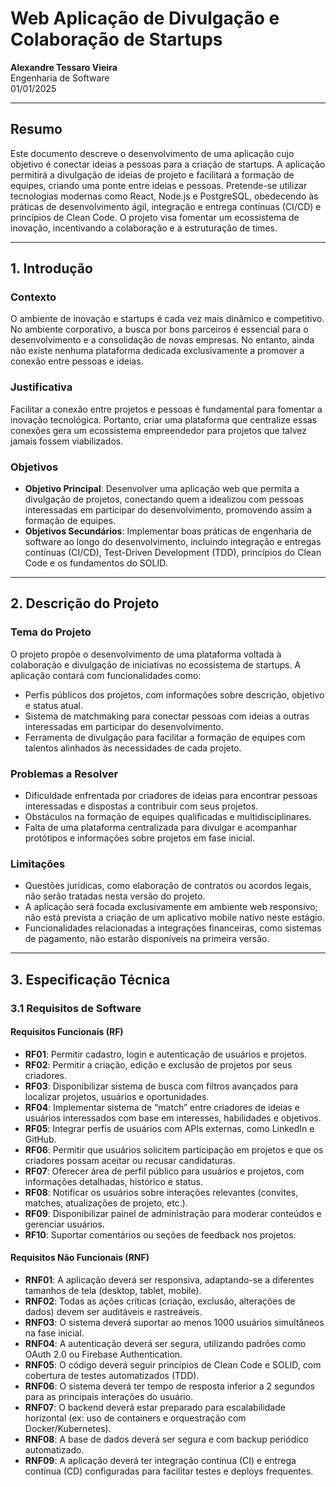 # Web Aplicação de Divulgação e Colaboração de Startups

**Alexandre Tessaro Vieira**  
Engenharia de Software  
01/01/2025

---

## Resumo

Este documento descreve o desenvolvimento de uma aplicação cujo objetivo é conectar ideias a pessoas para a criação de startups. A aplicação permitirá a divulgação de ideias de projeto e facilitará a formação de equipes, criando uma ponte entre ideias e pessoas. Pretende-se utilizar tecnologias modernas como React, Node.js e PostgreSQL, obedecendo às práticas de desenvolvimento ágil, integração e entrega contínuas (CI/CD) e princípios de Clean Code. O projeto visa fomentar um ecossistema de inovação, incentivando a colaboração e a estruturação de times.

---

## 1. Introdução

### Contexto

O ambiente de inovação e startups é cada vez mais dinâmico e competitivo. No ambiente corporativo, a busca por bons parceiros é essencial para o desenvolvimento e a consolidação de novas empresas. No entanto, ainda não existe nenhuma plataforma dedicada exclusivamente a promover a conexão entre pessoas e ideias.

### Justificativa

Facilitar a conexão entre projetos e pessoas é fundamental para fomentar a inovação tecnológica. Portanto, criar uma plataforma que centralize essas conexões gera um ecossistema empreendedor para projetos que talvez jamais fossem viabilizados.

### Objetivos

- **Objetivo Principal**: Desenvolver uma aplicação web que permita a divulgação de projetos, conectando quem a idealizou com pessoas interessadas em participar do desenvolvimento, promovendo assim a formação de equipes.
- **Objetivos Secundários**: Implementar boas práticas de engenharia de software ao longo do desenvolvimento, incluindo integração e entregas contínuas (CI/CD), Test-Driven Development (TDD), princípios do Clean Code e os fundamentos do SOLID.

---

## 2. Descrição do Projeto

### Tema do Projeto

O projeto propõe o desenvolvimento de uma plataforma voltada à colaboração e divulgação de iniciativas no ecossistema de startups. A aplicação contará com funcionalidades como:

- Perfis públicos dos projetos, com informações sobre descrição, objetivo e status atual.
- Sistema de matchmaking para conectar pessoas com ideias a outras interessadas em participar do desenvolvimento.
- Ferramenta de divulgação para facilitar a formação de equipes com talentos alinhados às necessidades de cada projeto.

### Problemas a Resolver

- Dificuldade enfrentada por criadores de ideias para encontrar pessoas interessadas e dispostas a contribuir com seus projetos.
- Obstáculos na formação de equipes qualificadas e multidisciplinares.
- Falta de uma plataforma centralizada para divulgar e acompanhar protótipos e informações sobre projetos em fase inicial.

### Limitações

- Questões jurídicas, como elaboração de contratos ou acordos legais, não serão tratadas nesta versão do projeto.
- A aplicação será focada exclusivamente em ambiente web responsivo; não está prevista a criação de um aplicativo mobile nativo neste estágio.
- Funcionalidades relacionadas a integrações financeiras, como sistemas de pagamento, não estarão disponíveis na primeira versão.

---

## 3. Especificação Técnica

### 3.1 Requisitos de Software

#### Requisitos Funcionais (RF)

- **RF01**: Permitir cadastro, login e autenticação de usuários e projetos.
- **RF02**: Permitir a criação, edição e exclusão de projetos por seus criadores.
- **RF03**: Disponibilizar sistema de busca com filtros avançados para localizar projetos, usuários e oportunidades.
- **RF04**: Implementar sistema de “match” entre criadores de ideias e usuários interessados com base em interesses, habilidades e objetivos.
- **RF05**: Integrar perfis de usuários com APIs externas, como LinkedIn e GitHub.
- **RF06**: Permitir que usuários solicitem participação em projetos e que os criadores possam aceitar ou recusar candidaturas.
- **RF07**: Oferecer área de perfil público para usuários e projetos, com informações detalhadas, histórico e status.
- **RF08**: Notificar os usuários sobre interações relevantes (convites, matches, atualizações de projeto, etc.).
- **RF09**: Disponibilizar painel de administração para moderar conteúdos e gerenciar usuários.
- **RF10**: Suportar comentários ou seções de feedback nos projetos.

#### Requisitos Não Funcionais (RNF)

- **RNF01**: A aplicação deverá ser responsiva, adaptando-se a diferentes tamanhos de tela (desktop, tablet, mobile).
- **RNF02**: Todas as ações críticas (criação, exclusão, alterações de dados) devem ser auditáveis e rastreáveis.
- **RNF03**: O sistema deverá suportar ao menos 1000 usuários simultâneos na fase inicial.
- **RNF04**: A autenticação deverá ser segura, utilizando padrões como OAuth 2.0 ou Firebase Authentication.
- **RNF05**: O código deverá seguir princípios de Clean Code e SOLID, com cobertura de testes automatizados (TDD).
- **RNF06**: O sistema deverá ter tempo de resposta inferior a 2 segundos para as principais interações do usuário.
- **RNF07**: O backend deverá estar preparado para escalabilidade horizontal (ex: uso de containers e orquestração com Docker/Kubernetes).
- **RNF08**: A base de dados deverá ser segura e com backup periódico automatizado.
- **RNF09**: A aplicação deverá ter integração contínua (CI) e entrega contínua (CD) configuradas para facilitar testes e deploys frequentes.
